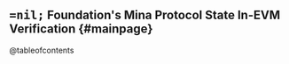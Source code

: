 ## <span style='font-family: monospace'>=nil;</span> Foundation's Mina Protocol State In-EVM Verification {#mainpage}

@tableofcontents